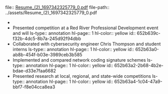 file:: [Resume_(2)_1697342325779_0.pdf](../assets/Resume_(2)_1697342325779_0.pdf)
file-path:: ../assets/Resume_(2)_1697342325779_0.pdf

-
- Presented competition at a Red River Professional Development event and will
  ls-type:: annotation
  hl-page:: 1
  hl-color:: yellow
  id:: 652b639c-f32b-4dc5-8b7a-245d92f94dbb
- Collaborated with cybersecurity engineer Chris Thompson and student interns
  ls-type:: annotation
  hl-page:: 1
  hl-color:: yellow
  id:: 652b63a0-ab8b-454f-b03e-3989ceb3b585
- Implemented and compared network coding signature schemes
  ls-type:: annotation
  hl-page:: 1
  hl-color:: yellow
  id:: 652b63a2-2b68-4b2e-bdae-d33e7faa6682
- Presented research at local, regional, and state-wide competitions
  ls-type:: annotation
  hl-page:: 1
  hl-color:: yellow
  id:: 652b63a4-1c04-47a9-bbf7-f8e04cca8ea3